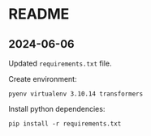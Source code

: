 README
======

2024-06-06
----------

Updated `requirements.txt` file.

Create environment:

	pyenv virtualenv 3.10.14 transformers

Install python dependencies:

	pip install -r requirements.txt

